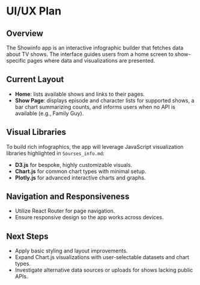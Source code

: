 # UI/UX Plan

## Overview
The Showinfo app is an interactive infographic builder that fetches data about TV shows. The interface guides users from a home screen to show-specific pages where data and visualizations are presented.

## Current Layout
- **Home**: lists available shows and links to their pages.
- **Show Page**: displays episode and character lists for supported shows, a bar chart summarizing counts, and informs users when no API is available (e.g., Family Guy).

## Visual Libraries
To build rich infographics, the app will leverage JavaScript visualization libraries highlighted in `Sourses_info.md`:
- **D3.js** for bespoke, highly customizable visuals.
- **Chart.js** for common chart types with minimal setup.
- **Plotly.js** for advanced interactive charts and graphs.

## Navigation and Responsiveness
- Utilize React Router for page navigation.
- Ensure responsive design so the app works across devices.

## Next Steps
- Apply basic styling and layout improvements.
- Expand Chart.js visualizations with user-selectable datasets and chart types.
- Investigate alternative data sources or uploads for shows lacking public APIs.
